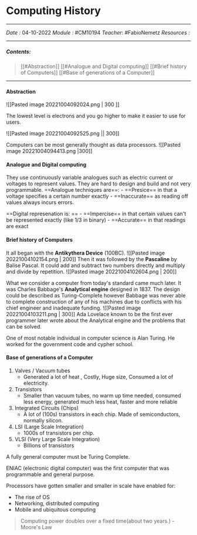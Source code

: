 # Computing History
---
*Date :*  04-10-2022 
*Module :* #CM10194 
*Teacher*: #FabioNemetz
*Resources :*

---
##### Contents: 
> [[#Abstraction]]
> [[#Analogue and Digital computing]]
> [[#Brief history of Computers]]
> [[#Base of generations of a Computer]]
> 
--- 
#### Abstraction 
![[Pasted image 20221004092024.png | 300 ]]

The lowest level is electrons and you go higher to make it easier to use for users. 

![[Pasted image 20221004092525.png || 300]]


Computers can be most generally thought as data processors. 
![[Pasted image 20221004094413.png |300]]


#### Analogue and Digital computing
They use continuously variable analogues such as electric current or voltages to represent values. They are hard to design and build and not very programmable. 
==Analogue techniques are==: 
		- ==Presice== in that a voltage specifies a certain number exactly
		- ==Inaccurate== as reading off values always incurs errors. 

 ==Digital represenation is: ==
		- ==Impercise== in that certain values can't be represented exactly (like 1/3 in binary)
		- ==Accurate== in that readings are exact


#### Brief history of Computers
It all began with the **Antikythera Device** (100BC). 
![[Pasted image 20221004102154.png | 200]]
Then it was followed by the **Pascaline** by Balise Pascal. It could add and subtract two numbers directly and multiply and divide by repetition.
![[Pasted image 20221004102604.png | 200]]

What we consider a computer from today's standard came much later. It was Charles Babbage's **Analytical engine** designed in 1837. The design could be described as Turing-Complete however Babbage was never able to complete construction of any of his machines due to conflicts with his chief engineer and inadequate funding. 
![[Pasted image 20221004103211.png | 300]]
Ada Lovelace known to be the first ever programmer later wrote about the Analytical engine and the problems that can be solved. 

One of most notable individual in computer science is Alan Turing. He worked for the government code and cypher school. 

#### Base of generations of a Computer
1. Valves / Vacuum tubes 
	- Generated a lot of heat , Costly, Huge size, Consumed a lot of electricity. 
2. Transistors 
	- Smaller than vacuum tubes, no warm up time needed, consumed less energy, generated much less heat, faster and more reliable
3. Integrated Circuits (Chips) 
	- A lot of (100s) transistors in each chip. Made of semiconductors, normally silicon. 
4. LSI (Large Scale Integration) 
	- 1000s of transistors per chip. 
5. VLSI (Very Large Scale Integration) 
	- Billions of transistors


A fully general computer must be Turing Complete. 

ENIAC (electronic digital computer) was the first computer that was programmable and general purpose. 

Processors have gotten smaller and smaller in scale have enabled for: 
- The rise of OS
- Networking, distributed computing
- Mobile and ubiquitous computing


> Computing power doubles over a fixed time(about two years.) 
    \- Moore's Law
>

